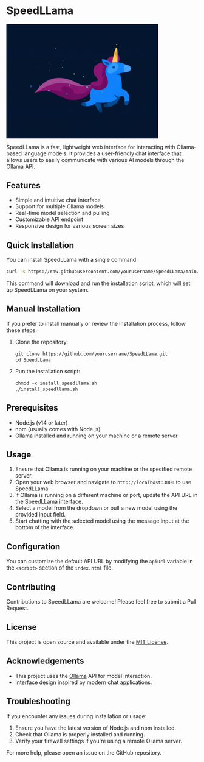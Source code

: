 # SpeedLLama
<img src="tenor.gif" alt="SpeedLLama Logo" width="400" align="center">

SpeedLLama is a fast, lightweight web interface for interacting with Ollama-based language models. It provides a user-friendly chat interface that allows users to easily communicate with various AI models through the Ollama API.

## Features

- Simple and intuitive chat interface
- Support for multiple Ollama models
- Real-time model selection and pulling
- Customizable API endpoint
- Responsive design for various screen sizes

## Quick Installation

You can install SpeedLLama with a single command:

```bash
curl -s https://raw.githubusercontent.com/yourusername/SpeedLLama/main/speedllama_installer.sh | bash
```

This command will download and run the installation script, which will set up SpeedLLama on your system.

## Manual Installation

If you prefer to install manually or review the installation process, follow these steps:

1. Clone the repository:
   ```
   git clone https://github.com/yourusername/SpeedLLama.git
   cd SpeedLLama
   ```

2. Run the installation script:
   ```
   chmod +x install_speedllama.sh
   ./install_speedllama.sh
   ```

## Prerequisites

- Node.js (v14 or later)
- npm (usually comes with Node.js)
- Ollama installed and running on your machine or a remote server

## Usage

1. Ensure that Ollama is running on your machine or the specified remote server.
2. Open your web browser and navigate to `http://localhost:3000` to use SpeedLLama.
3. If Ollama is running on a different machine or port, update the API URL in the SpeedLLama interface.
4. Select a model from the dropdown or pull a new model using the provided input field.
5. Start chatting with the selected model using the message input at the bottom of the interface.

## Configuration

You can customize the default API URL by modifying the `apiUrl` variable in the `<script>` section of the `index.html` file.

## Contributing

Contributions to SpeedLLama are welcome! Please feel free to submit a Pull Request.

## License

This project is open source and available under the [MIT License](LICENSE).

## Acknowledgements

- This project uses the [Ollama](https://github.com/jmorganca/ollama) API for model interaction.
- Interface design inspired by modern chat applications.

## Troubleshooting

If you encounter any issues during installation or usage:

1. Ensure you have the latest version of Node.js and npm installed.
2. Check that Ollama is properly installed and running.
3. Verify your firewall settings if you're using a remote Ollama server.

For more help, please open an issue on the GitHub repository.
```
